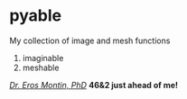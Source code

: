 # pyable
My collection of image and mesh functions

1. imaginable
1. meshable

[*Dr. Eros Montin, PhD*](http://me.biodimensional.com)
**46&2 just ahead of me!**

